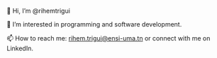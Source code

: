 👋 Hi, I’m @rihemtrigui

👀 I’m interested in programming and software development.

📫 How to reach me: rihem.trigui@ensi-uma.tn or connect with me on LinkedIn.

